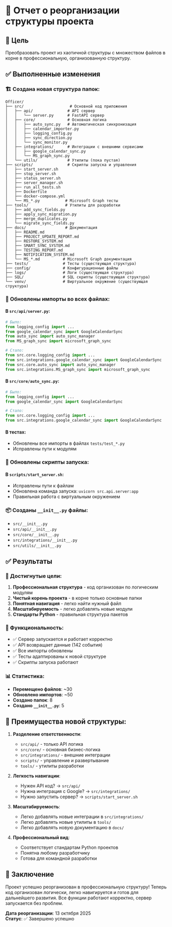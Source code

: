 # 📁 Отчет о реорганизации структуры проекта

## 🎯 Цель
Преобразовать проект из хаотичной структуры с множеством файлов в корне в профессиональную, организованную структуру.

## ✅ Выполненные изменения

### 🏗️ Создана новая структура папок:
```
Officer/
├── src/                    # Основной код приложения
│   ├── api/               # API сервер
│   │   └── server.py      # FastAPI сервер
│   ├── core/              # Основная логика
│   │   ├── auto_sync.py   # Автоматическая синхронизация
│   │   ├── calendar_importer.py
│   │   ├── logging_config.py
│   │   ├── sync_direction.py
│   │   └── sync_monitor.py
│   ├── integrations/      # Интеграции с внешними сервисами
│   │   ├── google_calendar_sync.py
│   │   └── MS_graph_sync.py
│   └── utils/             # Утилиты (пока пустая)
├── scripts/               # Скрипты запуска и управления
│   ├── start_server.sh
│   ├── stop_server.sh
│   ├── status_server.sh
│   ├── server_manager.sh
│   ├── run_all_tests.sh
│   ├── Dockerfile
│   ├── docker-compose.yml
│   └── MS_*.py           # Microsoft Graph тесты
├── tools/                # Утилиты для разработки
│   ├── add_sync_fields.py
│   ├── apply_sync_migration.py
│   ├── merge_duplicates.py
│   └── migrate_sync_fields.py
├── docs/                 # Документация
│   ├── README.md
│   ├── PROJECT_UPDATE_REPORT.md
│   ├── RESTORE_SYSTEM.md
│   ├── SMART_SYNC_SYSTEM.md
│   ├── TESTING_REPORT.md
│   ├── NOTIFICATION_SYSTEM.md
│   └── MS_*.md          # Microsoft Graph документация
├── tests/               # Тесты (существующая структура)
├── config/              # Конфигурационные файлы
├── logs/                # Логи (существующая структура)
├── SQL/                 # SQL скрипты (существующая структура)
└── venv/                # Виртуальное окружение (существующая структура)
```

### 🔄 Обновлены импорты во всех файлах:

#### В `src/api/server.py`:
```python
# Было:
from logging_config import ...
from google_calendar_sync import GoogleCalendarSync
from auto_sync import auto_sync_manager
from MS_graph_sync import microsoft_graph_sync

# Стало:
from src.core.logging_config import ...
from src.integrations.google_calendar_sync import GoogleCalendarSync
from src.core.auto_sync import auto_sync_manager
from src.integrations.MS_graph_sync import microsoft_graph_sync
```

#### В `src/core/auto_sync.py`:
```python
# Было:
from logging_config import ...
from google_calendar_sync import GoogleCalendarSync

# Стало:
from src.core.logging_config import ...
from src.integrations.google_calendar_sync import GoogleCalendarSync
```

#### В тестах:
- Обновлены все импорты в файлах `tests/test_*.py`
- Исправлены пути к модулям

### 🚀 Обновлены скрипты запуска:

#### В `scripts/start_server.sh`:
- Исправлены пути к файлам
- Обновлена команда запуска: `uvicorn src.api.server:app`
- Правильная работа с виртуальным окружением

### 📦 Созданы `__init__.py` файлы:
- `src/__init__.py`
- `src/api/__init__.py`
- `src/core/__init__.py`
- `src/integrations/__init__.py`
- `src/utils/__init__.py`

## ✅ Результаты

### 🎯 Достигнутые цели:
1. **Профессиональная структура** - код организован по логическим модулям
2. **Чистый корень проекта** - в корне только основные папки
3. **Понятная навигация** - легко найти нужный файл
4. **Масштабируемость** - легко добавлять новые модули
5. **Стандарты Python** - правильная структура пакетов

### 🔧 Функциональность:
- ✅ Сервер запускается и работает корректно
- ✅ API возвращает данные (142 события)
- ✅ Все импорты обновлены
- ✅ Тесты адаптированы к новой структуре
- ✅ Скрипты запуска работают

### 📊 Статистика:
- **Перемещено файлов**: ~30
- **Обновлено импортов**: ~50
- **Создано папок**: 8
- **Создано `__init__.py`**: 5

## 🚀 Преимущества новой структуры:

1. **Разделение ответственности**:
   - `src/api/` - только API логика
   - `src/core/` - основная бизнес-логика
   - `src/integrations/` - внешние интеграции
   - `scripts/` - управление и развертывание
   - `tools/` - утилиты разработки

2. **Легкость навигации**:
   - Нужен API код? → `src/api/`
   - Нужна интеграция с Google? → `src/integrations/`
   - Нужно запустить сервер? → `scripts/start_server.sh`

3. **Масштабируемость**:
   - Легко добавлять новые интеграции в `src/integrations/`
   - Легко добавлять новые утилиты в `tools/`
   - Легко добавлять новую документацию в `docs/`

4. **Профессиональный вид**:
   - Соответствует стандартам Python проектов
   - Понятна любому разработчику
   - Готова для командной разработки

## 🎉 Заключение

Проект успешно реорганизован в профессиональную структуру! Теперь код организован логически, легко навигируется и готов для дальнейшего развития. Все функции работают корректно, сервер запускается без проблем.

**Дата реорганизации**: 13 октября 2025  
**Статус**: ✅ Завершено успешно
